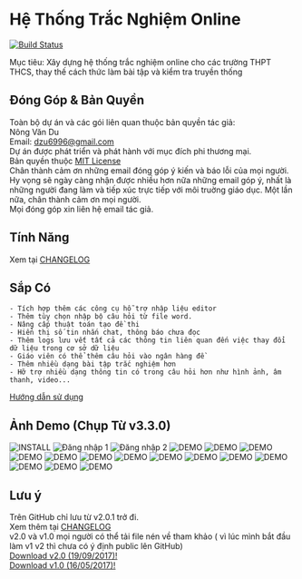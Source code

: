 # Hệ Thống Trắc Nghiệm Online

[![Build Status](https://travis-ci.org/meesudzu/trac-nghiem-online.svg?branch=master)](https://travis-ci.org/meesudzu/trac-nghiem-online)

Mục tiêu: Xây dựng hệ thống trắc nghiệm online cho các trường THPT THCS, thay thế cách thức làm bài tập và kiểm tra truyền thống

## Đóng Góp & Bản Quyền

Toàn bộ dự án và các gói liên quan thuộc bản quyền tác giả:  
Nông Văn Du  
Email: dzu6996@gmail.com  
Dự án được phát triển và phát hành với mục đích phi thương mại.  
Bản quyền thuộc [MIT License](LICENSE)  
Chân thành cảm ơn những email đóng góp ý kiến và báo lỗi của mọi người. Hy vọng sẽ ngày càng nhận được nhiều hơn nữa những email góp ý, nhất là những người đang làm và tiếp xúc trực tiếp với môi truờng giáo dục. Một lần nữa, chân thành cảm ơn mọi người.  
Mọi đóng góp xin liên hệ email tác giả.

## Tính Năng

Xem tại [CHANGELOG](CHANGELOG.md)<br />

## Sắp Có

    - Tích hợp thêm các công cụ hỗ trợ nhập liệu editor
    - Thêm tùy chọn nhập bộ câu hỏi từ file word.
    - Nâng cấp thuật toán tạo đề thi
    - Hiển thị số tin nhắn chat, thông báo chưa đọc
    - Thêm logs lưu vết tất cả các thông tin liên quan đến việc thay đổi dữ liệu trong cơ sở dữ liệu
    - Giáo viên có thể thêm câu hỏi vào ngân hàng đề
    - Thêm nhiều dạng bài tập trắc nghiệm hơn
    - Hỡ trợ nhiều dạng thông tin có trong câu hỏi hơn như hình ảnh, âm thanh, video...

[Hướng dẫn sử dụng](GUIDE.md)

## Ảnh Demo (Chụp Từ v3.3.0)

![INSTALL](demo-images/install.png)
![Đăng nhập 1](demo-images/login-1.PNG)
![Đăng nhập 2](demo-images/login-2.PNG)
![DEMO](demo-images/1.png)
![DEMO](demo-images/4.1.png)
![DEMO](demo-images/4.2.png)
![DEMO](demo-images/4.3.png)
![DEMO](demo-images/2.png)
![DEMO](demo-images/3.png)
![DEMO](demo-images/5.png)
![DEMO](demo-images/6.png)
![DEMO](demo-images/7.png)
![DEMO](demo-images/8.png)
![DEMO](demo-images/9.png)
![DEMO](demo-images/10.png)
![DEMO](demo-images/11.png)
![DEMO](demo-images/12.png)

## Lưu ý

Trên GitHub chỉ lưu từ v2.0.1 trở đi.<br />
Xem thêm tại [CHANGELOG](CHANGELOG.md)<br />
v2.0 và v1.0 mọi người có thể tải file nén về tham khảo ( vì lúc mình bắt đầu làm v1 v2 thì chưa có ý định public lên GitHub)<br />
[Download v2.0 (19/09/2017)!](https://drive.google.com/file/d/0B2XjHVJwd5PSbWhXZWdOcDgyYXM/view?usp=sharing)<br />
[Download v1.0 (16/05/2017)!](https://drive.google.com/file/d/0B2XjHVJwd5PSejNmN0FfR0N1Tms/view?usp=sharing)
